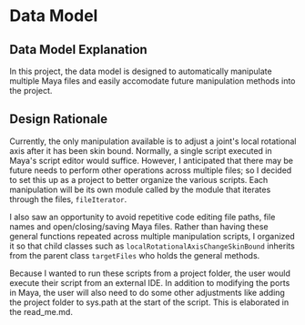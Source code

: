 # Data Model

## Data Model Explanation

In this project, the data model is designed to automatically manipulate multiple Maya files and easily accomodate future manipulation methods into the project. 

## Design Rationale

Currently, the only manipulation available is to adjust a joint's local rotational axis after it has been skin bound. Normally, a single script executed in Maya's script editor would suffice. However, I anticipated that there may be future needs to perform other operations across multiple files; so I decided to set this up as a project to better organize the various scripts. Each manipulation will be its own module called by the module that iterates through the files, `fileIterator`. 

I also saw an opportunity to avoid repetitive code editing file paths, file names and open/closing/saving Maya files. Rather than having these general functions repeated across multiple manipulation scripts, I organized it so that child classes such as `localRotationalAxisChangeSkinBound` inherits from the parent class `targetFiles` who holds the general methods.

Because I wanted to run these scripts from a project folder, the user would execute their script from an external IDE. In addition to modifying the ports in Maya, the user will also need to do some other adjustments like adding the project folder to sys.path at the start of the script. This is elaborated in the read_me.md.



